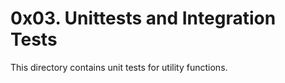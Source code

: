 # 0x03. Unittests and Integration Tests

This directory contains unit tests for utility functions.


